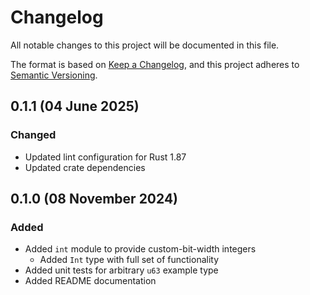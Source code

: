 # Changelog

[Keep a Changelog]:    https://keepachangelog.com/en/1.0.0/
[Semantic Versioning]: https://semver.org/spec/v2.0.0.html

All notable changes to this project will be documented in this file.

The format is based on [Keep a Changelog][], and this project adheres to
[Semantic Versioning][].


## 0.1.1 (04 June 2025)

### Changed

  - Updated lint configuration for Rust 1.87
  - Updated crate dependencies


## 0.1.0 (08 November 2024)

### Added

  - Added `int` module to provide custom-bit-width integers
      - Added `Int` type with full set of functionality
  - Added unit tests for arbitrary `u63` example type
  - Added README documentation


